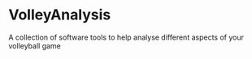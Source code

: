 # VolleyAnalysis
A collection of software tools to help analyse different aspects of your volleyball game

